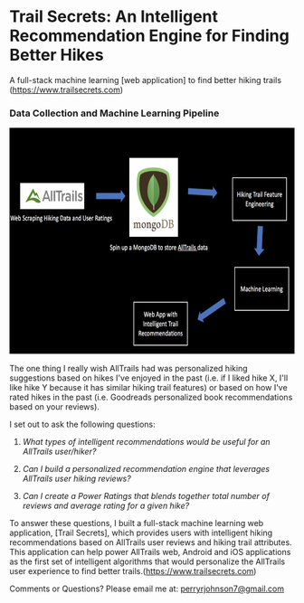 # Trail Secrets: An Intelligent Recommendation Engine for Finding Better Hikes
A full-stack machine learning [web application] to find better hiking trails (https://www.trailsecrets.com)

### Data Collection and Machine Learning Pipeline 

<img src="static/img/data_flow.png" height="400">

The one thing I really wish AllTrails had was personalized hiking suggestions based on hikes I've enjoyed in the past (i.e. if I liked hike X, I'll like hike Y because it has similar hiking trail features) or based on how I've rated hikes in the past (i.e. Goodreads personalized book recommendations based on your reviews).


I set out to ask the following questions:
1) *What types of intelligent recommendations would be useful for an AllTrails user/hiker?*

2) *Can I build a personalized recommendation engine that leverages AllTrails user hiking reviews?*

3) *Can I create a Power Ratings that blends together total number of reviews and average rating for a given hike?*


To answer these questions, I built a full-stack machine learning web application, [Trail Secrets], which provides users with intelligent hiking recommendations based on AllTrails user reviews and hiking trail attributes. This application can help power AllTrails web, Android and iOS applications as the first set of intelligent algorithms that would personalize the AllTrails user experience to find better trails.(https://www.trailsecrets.com)



Comments or Questions? Please email me at: perryrjohnson7@gmail.com
